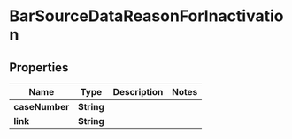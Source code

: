 

# BarSourceDataReasonForInactivation


## Properties

| Name | Type | Description | Notes |
|------------ | ------------- | ------------- | -------------|
|**caseNumber** | **String** |  |  |
|**link** | **String** |  |  |




